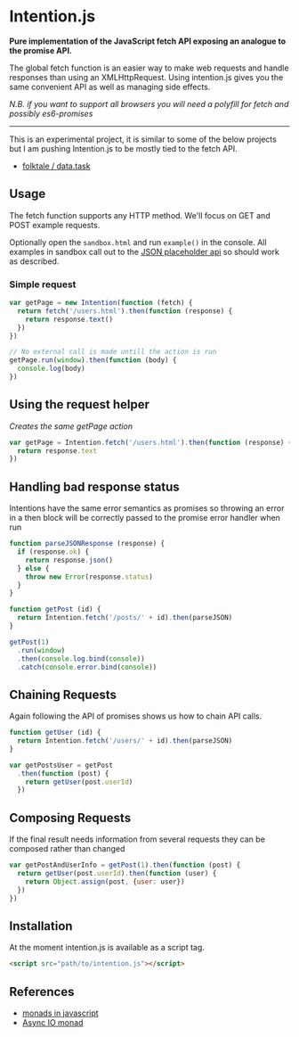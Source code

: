# Intention.js
**Pure implementation of the JavaScript fetch API exposing an analogue to the promise API.**

The global fetch function is an easier way to make web requests and handle responses than using an XMLHttpRequest.
Using intention.js gives you the same convenient API as well as managing side effects.

*N.B. if you want to support all browsers you will need a polyfill for fetch and possibly es6-promises*

---

This is an experimental project, it is similar to some of the below projects but I am pushing Intention.js to be mostly tied to the fetch API.

- [folktale / data.task](https://github.com/folktale/data.task)

## Usage

The fetch function supports any HTTP method. We'll focus on GET and POST example requests.

Optionally open the `sandbox.html` and run `example()` in the console.
All examples in sandbox call out to the [JSON placeholder api](https://jsonplaceholder.typicode.com/) so should work as described.

### Simple request

```js
var getPage = new Intention(function (fetch) {
  return fetch('/users.html').then(function (response) {
    return response.text()
  })
})

// No external call is made untill the action is run
getPage.run(window).then(function (body) {
  console.log(body)
})
```

## Using the request helper
*Creates the same getPage action*

```js
var getPage = Intention.fetch('/users.html').then(function (response) {
  return response.text
})
```

## Handling bad response status
Intentions have the same error semantics as promises so throwing an error in a then block will be correctly passed to the promise error handler when run

```js
function parseJSONResponse (response) {
  if (response.ok) {
    return response.json()
  } else {
    throw new Error(response.status)
  }
}

function getPost (id) {
  return Intention.fetch('/posts/' + id).then(parseJSON)
}

getPost(1)
  .run(window)
  .then(console.log.bind(console))
  .catch(console.error.bind(console))
```

## Chaining Requests
Again following the API of promises shows us how to chain API calls.

```js
function getUser (id) {
  return Intention.fetch('/users/' + id).then(parseJSON)
}

var getPostsUser = getPost
  .then(function (post) {
    return getUser(post.userId)
  })
```

## Composing Requests
If the final result needs information from several requests they can be composed rather than changed

```js
var getPostAndUserInfo = getPost(1).then(function (post) {
  return getUser(post.userId).then(function (user) {
    return Object.assign(post, {user: user})
  })
})
```

## Installation
At the moment intention.js is available as a script tag.

```html
<script src="path/to/intention.js"></script>
```

## References

- [monads in javascript](https://curiosity-driven.org/monads-in-javascript)
- [Async IO monad](https://gist.github.com/sharkbrainguy/9224895)
